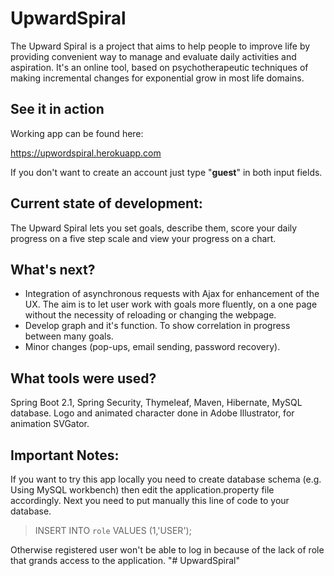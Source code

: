 

# UpwardSpiral
The Upward Spiral is a project that aims to help people to improve life by providing convenient way to manage and evaluate daily activities and aspiration. It's an online tool, based on psychotherapeutic techniques of making incremental changes for exponential grow in most life domains.

## See it in action
Working app can be found here:

https://upwordspiral.herokuapp.com

If you don't want to create an account just type "**guest**" in both input fields.

## Current state of development:
The Upward Spiral lets you set goals, describe them, score your daily progress on a five step scale and view your progress on a chart.

## What's next?
- Integration of asynchronous requests with Ajax for enhancement of the UX. The aim is to let user work with goals more fluently, on a one page without the necessity of reloading or changing the webpage.
- Develop graph and it's function. To show correlation in progress between many goals.
- Minor changes (pop-ups, email sending, password recovery).

## What tools were used?
Spring Boot 2.1, Spring Security, Thymeleaf, Maven, Hibernate, MySQL database. Logo and animated character done in Adobe Illustrator, for animation SVGator.

## Important Notes:
If you want to try this app locally you need to create database schema (e.g. Using MySQL workbench) then edit the application.property file accordingly. Next you need to put manually this line of code to your database.
>INSERT INTO `role` VALUES (1,'USER');

Otherwise registered user won't be able to log in because of the lack of role that grands access to the application.
"# UpwardSpiral" 
